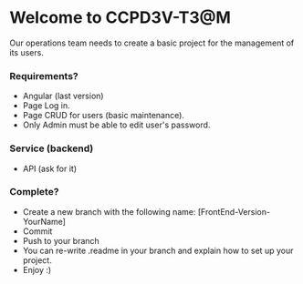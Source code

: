 # Welcome to CCPD3V-T3@M #

Our operations team needs to create a basic project for the management of its users.

### Requirements? ###

* Angular (last version)
* Page Log in.
* Page CRUD for users (basic maintenance).
* Only Admin must be able to edit user's password. 

### Service (backend)  ###

* API (ask for it)

### Complete? ###

* Create a new branch with the following name: [FrontEnd-Version-YourName]
* Commit
* Push to your branch
* You can re-write .readme in your branch and explain how to set up your project.
* Enjoy :)